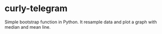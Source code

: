 # curly-telegram
Simple bootstrap function  in Python. It resample data and plot a graph with median and mean line.
